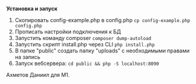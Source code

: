 **Установка и запуск**

1. Скопировать config-example.php в config.php
`cp config-example.php config.php`
2. Прописать настройки подключения к БД
3. Запустить команду composer
`composer dump-autoload` 
4. Запустить скрипт install.php через CLI
`php install.php`
5. В папке "public" создать папку "uploads" с необходимыми правами на запись
6. Запуск вебсервера:
`cd public && php -S localhost:8090`

Ахметов Даниил для M1.